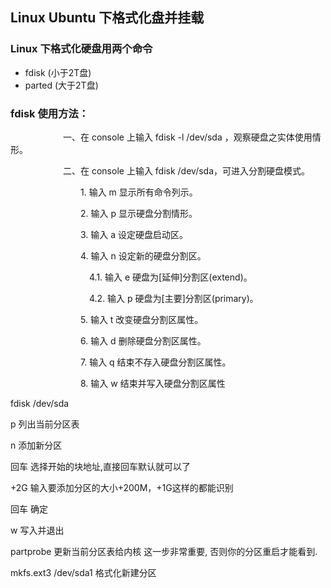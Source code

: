 ## Linux Ubuntu 下格式化盘并挂载

### Linux 下格式化硬盘用两个命令

 * fdisk (小于2T盘)
 * parted (大于2T盘)


### fdisk 使用方法：

　　　　　　一、在 console 上输入 fdisk -l /dev/sda ，观察硬盘之实体使用情形。

　　　　　　二、在 console 上输入 fdisk /dev/sda，可进入分割硬盘模式。

　　　　　　　　1. 输入 m 显示所有命令列示。

　　　　　　　　2. 输入 p 显示硬盘分割情形。

　　　　　　　　3. 输入 a 设定硬盘启动区。

　　　　　　　　4. 输入 n 设定新的硬盘分割区。

　　　　　　　　　4.1. 输入 e 硬盘为[延伸]分割区(extend)。

　　　　　　　　　4.2. 输入 p 硬盘为[主要]分割区(primary)。

　　　　　　　　5. 输入 t 改变硬盘分割区属性。

　　　　　　　　6. 输入 d 删除硬盘分割区属性。

　　　　　　　　7. 输入 q 结束不存入硬盘分割区属性。

　　　　　　　　8. 输入 w 结束并写入硬盘分割区属性


fdisk  /dev/sda  

p   列出当前分区表

n  添加新分区

回车  选择开始的块地址,直接回车默认就可以了

+2G   输入要添加分区的大小+200M，+1G这样的都能识别

回车  确定

w   写入并退出

partprobe  更新当前分区表给内核 这一步非常重要, 否则你的分区重启才能看到.

mkfs.ext3 /dev/sda1   格式化新建分区

